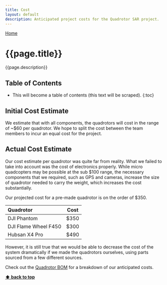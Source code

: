 ```yaml
---
title: Cost
layout: default
description: Anticipated project costs for the Quadrotor SAR project.
---
```


[Home](https://ece595project.github.io/quadrotor/)

# {{page.title}}

{{page.description}}

## Table of Contents

* This will become a table of contents (this text will be scraped).
{:toc}

## Initial Cost Estimate

We estimate that with all components, the quadrotors will cost in the range of ~$60 per quadrotor. We hope to split the cost between the team members to incur an equal cost for the project.

## Actual Cost Estimate

Our cost estimate per quadrotor was quite far from reality. What we failed to take into account was the cost of electronics properly. While micro quadcopters may be possible at the sub $100 range, the necessary components that we required, such as GPS and cameras, increase the size of quadrotor needed to carry the weight, which increases the cost substantially.

Our projected cost for a pre-made quadrotor is on the order of $350.

| Quadrotor | Cost |
| :--- | :---: |
| DJI Phantom | $350 |
| DJI Flame Wheel F450 | $300 |
| Hubsan X4 Pro | $490 |

However, it is still true that we would be able to decrease the cost of the system dramatically if we made the quadrotors ourselves, using parts sourced from a few different sources.

Check out the [Quadrotor BOM](https://ece595project.github.io/quadrotor/Quadrotor-BOM) for a breakdown of our anticipated costs.

**[⬆ back to top](#table-of-contents)**
